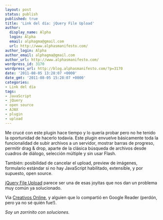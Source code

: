 ```yaml
---
layout: post
status: publish
published: true
title: 'Link del día: jQuery File Upload'
author:
  display_name: Alpha
  login: Alpha
  email: alphagma@gmail.com
  url: http://www.alphasmanifesto.com/
author_login: Alpha
author_email: alphagma@gmail.com
author_url: http://www.alphasmanifesto.com/
wordpress_id: 3170
wordpress_url: http://blog.alphasmanifesto.com/?p=3170
date: '2011-08-05 13:28:07 +0000'
date_gmt: '2011-08-05 15:28:07 +0000'
categories:
- Link del día
tags:
- JavaScript
- jQuery
- open source
- AJAX
- plugin
- upload
---
```


Me crucé con este plugin hace tiempo y lo quería probar pero no he tenido la oportunidad de hacerlo todavía. Este plugin envuelve básicamente toda la funcionalidad de subir archivos a un servidor, mostrar barras de progreso, permitir drag &amp; drop, aparte de la clásica búsqueda de archivos desde cuadros de diálogo, selección múltiple y sin usar Flash.

También: posibilidad de cancelar el upload, preview de imágenes, formulario estándar si no hay JavaScript habilitado, extensible, y por supuesto, open source.

[jQuery File Upload](http://aquantum-demo.appspot.com/file-upload) parece ser una de esas joyitas que nos dan un problema muy común ya solucionado.

Via [Creativos Online](http://www.creativosonline.org/blog/jquery-file-upload-un-plugin-interesante.html), y alguien que lo compartió en Google Reader (perdón, pero ya no sé quién fue!).

_Soy un zorrinito con soluciones._
